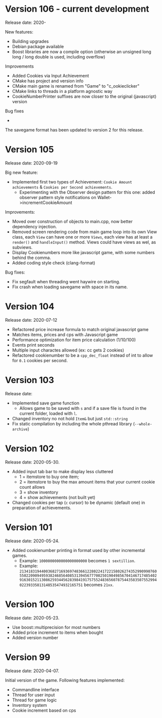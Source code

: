 # Version 106 - current development

Release date: 2020-

New features:

- Building upgrades
- Debian package available
- Boost libraries are now a compile option (otherwise an unsigned long long / long double is used, including overflow)

Improvements

- Added Cookies via Input Achievement
- CMake has project and version info
- CMake main game is renamed from "Game" to "c_ookieclicker"
- CMake links to threads in a platform agnostic way
- CookieNumberPrinter suffixes are now closer to the original (javascript) version

Bug fixes

- 

The savegame format has been updated to version 2 for this release.

# Version 105

Release date: 2020-09-19

Big new feature:

- Implemented first two types of Achievement: `Cookie Amount achievements` 
  & `Cookies per Second achievements`.
  - Experimenting with the Observer design pattern for this one:
    added observer pattern style notifications on Wallet->incrementCookieAmount

Improvements: 
- Moved over construction of objects to main.cpp, now
  better dependency injection.
- Removed screen rendering code from
  main game loop into its own View class,
  each `View` can have one or more `Views`,
  each view has at least a `render()` and `handleInput()`
  method. Views could have views as wel, as subviews.
- Display Cookienumbers more like javascript game, 
  with some numbers behind the comma.
- Added coding style check (clang-format)

Bug fixes:

- Fix segfault when threading went haywire on starting.
- Fix crash when loading savegame with space in its name.  


# Version 104

Release date: 2020-07-12

- Refactored price increase formula to match original javascript game
- Matches items, prices and cps with Javascript game
- Performance optimization for item price calculation (1/10/100)
- Events print seconds
- Multiple input charactes allowed (ex: cc gets 2 cookies)
- Refactored cookienumber to be a `cpp_dec_float` instead of int to allow for `0.1`
  cookies per second.

# Version 103

Release date:  

- Implemented save game function
  - Allows game to be saved with `s` and if 
    a save file is found in the current folder,
    loaded with `l`.
- Changed inventory no not hold `Item&` but just `std::string`
- Fix static compilation by including the whole pthread library (`--whole-archive`)

# Version 102

Release date: 2020-05-30.

- Added input tab bar to make display less cluttered
  - 1 = itemstore to buy one item;
  - 2 = itemstore to buy the max amount items that your current cookie count allows
  - 3 = show inventory
  - 4 = show achievements (not built yet)
- Changed cookies per tap (`c` cursor) to be dynamic (default one) in preparation of achievements.

# Version 101

Release date: 2020-05-24.

- Added cookienumber printing in format used by other incremental games. 
  - Example: `1000000000000000000000` becomes `1 sextillion`. 
  - Example: `21341831944003682716936974836612280224172215802627435299099076055022090949593824685640853139456777002501904985670414671748540291630152113086259344562839841917575524836560787544358350755299402239335813148535474932165751` becomes `21xx`.

# Version 100

Release date: 2020-05-23.

- Use boost::multiprecision for most numbers
- Added price increment to items when bought
- Added version number

# Version 99

Release date: 2020-04-07.

Initial version of the game. Following features implemented:

- Commandline interface
- Thread for user input
- Thread for game logic
- Inventory system
- Cookie increment based on cps
